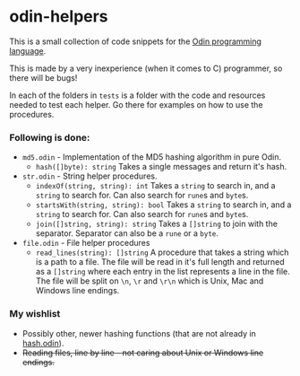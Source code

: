 # odin-helpers

This is a small collection of code snippets for the [Odin programming language](https://github.com/gingerBill/Odin).

This is made by a very inexperience (when it comes to C) programmer, so there will be bugs!

In each of the folders in `tests` is a folder with the code and resources needed to test each helper. Go there for examples on how to use the procedures.

### Following is done:
* `md5.odin` - Implementation of the MD5 hashing algorithm in pure Odin.
    * `hash([]byte): string` Takes a single messages and return it's hash.
* `str.odin` - String helper procedures.
    * `indexOf(string, string): int` Takes a `string` to search in, and a `string` to search for. Can also search for `rune`s and `byte`s.
    * `startsWith(string, string): bool` Takes a `string` to search in, and a `string` to search for. Can also search for `rune`s and `byte`s.
    * `join([]string, string): string` Takes a `[]string` to join with the separator. Separator can also be a `rune` or a `byte`.
* `file.odin` - File helper procedures
    * `read_lines(string): []string` A procedure that takes a string which is a path to a file. The file will be read in it's full length and returned as a `[]string` where each entry in the list represents a line in the file. The file will be split on `\n`, `\r` and `\r\n` which is Unix, Mac and Windows line endings.



###  My wishlist
* Possibly other, newer hashing functions (that are not already in [hash.odin](https://github.com/gingerBill/Odin/blob/master/core/hash.odin)).
* ~~Reading files, line by line - not caring about Unix or Windows line endings.~~
